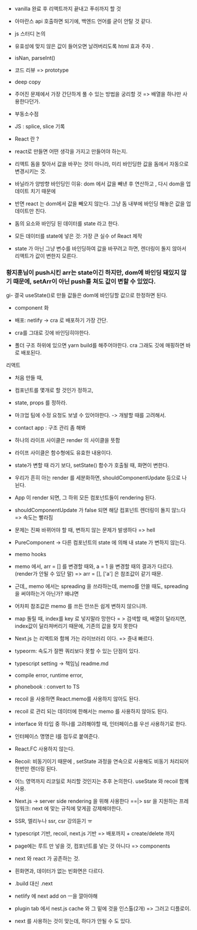 - vanilla 완료 후 리액트까지 끝내고 푸쉬까지 할 것

- 아마란스 api 호출하면 되기에, 백엔드 언어를 굳이 안탈 것 같다.

- js 스터디 논의

- 유효성에 맞지 않은 값이 들어오면 날려버리도록 html 효과 주자 .

- isNan, parseInt()

- 코드 리뷰 => prototype

- deep copy

- 주어진 문제에서 가장 간단하게 풀 수 있는 방법을 궁리할 것 => 배열을 하나만 사용한다던가. 

- 부동소수점

- JS : splice, slice 기록

- React 란 ?

- react로 만들면 어떤 생각을 가지고 만들어야 하는지.

- 리액트
돔을 찾아서 값을 바꾸는 것이 아니라,
미리 바인딩한 값을 돔에서 자동으로 변경시키는 것.


- 바닐라가 양방향 바인딩인 이유: dom 에서 값을 빼낸 후 연산하고 , 다시 dom을 업데이트 치기 때문에
- 반면 react 는 dom에서 값을 빼오지 않는다. 그냥 돔 내부에 바인딩 해놓은 값을 업데이트만 친다. 

- 돔의 요소와 바인딩 된 데이터를 state 라고 한다.
- 모든 데이터를 state에 넣은 것: 가장 큰 실수 of React 제작

- state 가 아닌 그냥 변수를 바인딩하여 값을 바꾸려고 하면, 렌더링이 돌지 않아서 리액트가 값이 변한지 모른다.

### 황지훈님이 push시킨 arr는 state이긴 하지만, dom에 바인딩 돼있지 않기 때문에, setArr이 아닌 push를 쳐도 값이 변할 수 있었다.

gi- 결국 useState()로 만들 값들은 dom에 바인딩할 값으로 한정하면 된다.

- component 화

- 배포: netlify -> cra 로 배포하기 가장 간단. 

- cra를 그대로 깃에 바인딩히야한다.
- 폴더 구조 하위에 있으면 yarn build를 해주어야한다. cra 그래도 깃에 매핑하면 바로 배포된다.


리액트
- 처음 만들 때, 
- 컴포넌트를 몇개로 할 것인가 정하고, 
- state, props 를 정하라.

- 마크업 팀에 수정 요청도 보낼 수 있어야한다. -> 개발할 때를 고려해서. 
- contact app : 구조 관리 좀 해봐

- 하나의 라이프 사이클은 render 의 사이클을 뜻함
- 라이프 사이클은 함수형에도 유효한 내용이다.

- state가 변할 때 라기 보다, setState() 함수가 호출될 때, 화면이 변한다. 

- 우리가 흔히 아는 render 를 세분화하면, shouldComponentUpdate 등으로 나뉜다.

- App 이 render 되면, 그 하위 모든 컴포넌트들이 rendering 된다.

- shouldComponentUpdate 가 false 되면 해당 컴포넌트 렌더링이 돌지 않느다 => 속도는 빨라짐
- 문제는 진짜 바뀌어야 할 때, 변하지 않는 문제가 발생하다 => hell
- PureComponent -> 다른 컴포넌트의 state 에 의해 내 state 가 변하지 않는다. 
- memo hooks

- memo 에서, arr = [] 를 변경할 때와, a = 1 을 변경할 때의 결과가 다르다. (render가 안될 수 있단 말) 
=> arr = [], ['a'] 은 참조값이 같기 때문.

- 근데,, memo 에서는 spreading 을 쓰라하는데, memo를 안쓸 때도, spreading을 써야하는거 아닌가? 왜냐면
- 어차피 참조값은 memo 를 쓰든 안쓰든 쉽게 변하지 않으니까.
- map 돌릴 때, index를 key 로 넣지말라 망한다 = > 검색할 때, 배열이 달라지면, index값이 달라져버리기 때문에, 기존의 값을 찾지 못한다 

- Next.js 는 리액트와 함께 가는 라이브러리 이다. => 쥰내 빠르다. 

- typeorm: 속도가 잘짠 쿼리보다 못할 수 있는 단점이 있다.
- typescript setting -> 책임님 readme.md

- compile error, runtime error,
- phonebook : convert to TS

- recoil 을 사용하면 React.memo를 사용하지 않아도 돤다.
- recoil 로 관리 되는 데이터에 한해서는 memo 를 사용하지 않아도 된다.


- interface 와 타입 중 하나를 고려해야할 때, 인터페이스를 우선 사용하기로 한다. 
- 인터페이스 명명은 I를 접두로 붙여준다.
- React.FC 사용하지 않는다.

- Recoil: 비동기이기 때문에 , setState 과정을 연속으로 사용해도 비동기 처리되어 한번만 렌더링 된다.

- 어느 영역까지 리코일로 처리할 것인지는 추후 논의한다. useState 와 recoil 함께 사용.

- Next.js -> server side rendering 을 위해 사용한다 ==|> ssr 을 지원하는 프레임워크: next 에 맞는 규칙에 맞게끔 강제해야한다.
- SSR, 엘리누나 ssr, csr 강의듣기 ㅠ

- typescript 기반, recoil, next.js 기반 =>  배포까지 + create/delete 까지 

- page에는 루트 만 넣을 것, 컴포넌트를 넣는 것 아니다 => components  
- next 와 react 가 공존하는 것.
  
- 흰화면과, 데이터가 없는 빈화면은 다르다. 
- .build  대신  .next
- netlify 에 next add on ㅡ을 깔아야해
- plugin tab 에서 nest.js cache 와 그 밑에 것을 인스톨(2개) => 그러고 디플로이.
- next 를 사용하는 것이 맞는데, 하다가 안될 수 도 있다.